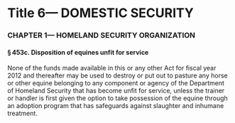 
# Title 6— DOMESTIC SECURITY
### CHAPTER 1— HOMELAND SECURITY ORGANIZATION
#### § 453c. Disposition of equines unfit for service

None of the funds made available in this or any other Act for fiscal year 2012 and thereafter may be used to destroy or put out to pasture any horse or other equine belonging to any component or agency of the Department of Homeland Security that has become unfit for service, unless the trainer or handler is first given the option to take possession of the equine through an adoption program that has safeguards against slaughter and inhumane treatment.
